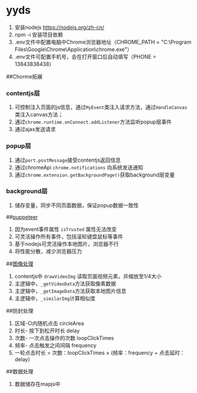 yyds
==========
1. 安装nodejs https://nodejs.org/zh-cn/
2. npm -i 安装项目依赖
3. .env文件中配置电脑中Chrome浏览器地址（CHROME_PATH = "C:\Program Files\Google\Chrome\Application\chrome.exe"）
4. .env文件可配置手机号，会在打开窗口后自动填写（PHONE = 13843838438）

##Chorme拓展
### contentjs层
1. 可控制注入页面的js信息，通过`MyEvent`类注入请求方法，通过`HandleCanvas`类注入canvas方法；
2. 通过`chrome.runtime.onConnect.addListener`方法监听popup层事件
3. 通过ajax发送请求

### popup层
1. 通过`port.postMessage`接受contentjs返回信息
2. 通过chromeApi `chrome.notifications` 向系统发送通知
3. 通过`chrome.extension.getBackgroundPage()`获取background层变量


### background层
1. 储存变量，同步不同页面数据，保证popup数据一致性


##[puppeteer](https://github.com/puppeteer/puppeteer/ "puppeteer")
1. 因为event事件属性 `isTrusted` 属性无法改变
2. 可灵活操作所有事件，包括滚轮键盘鼠标等事件
2. 基于nodejs可灵活操作本地图片，浏览器不行
3. 将性能分散，减少浏览器压力

##[图像处理](https://segmentfault.com/a/1190000021236326 "图像处理")
1. contentjs中 `drawVideoImg` 读取页面视频元素，并缩放至1/4大小
2. 主逻辑中，`_getVideoData`方法获取像素数据
3. 主逻辑中，`_getImageData`方法获取本地图片信息
4. 主逻辑中，`_similarImg`计算相似度

##防封处理
1. 区域-○内随机点击 circleArea
2. 时长- 按下到松开时长 delay
3. 次数- 一次点击操作的次数 loopClickTimes
4. 频率- 点击触发之间间隔 frequency
5. 一轮点击时长 = 次数：loopClickTimes × (频率：frequency + 点击延时：delay)

##数据处理
1. 数据储存在mapjs中